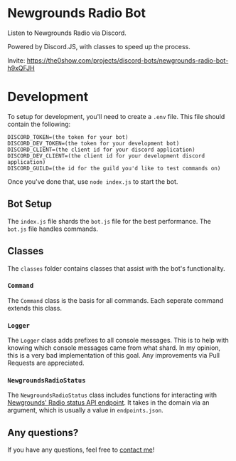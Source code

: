 # Newgrounds Radio Bot

Listen to Newgrounds Radio via Discord.

Powered by Discord.JS, with classes to speed up the process.

Invite: https://the0show.com/projects/discord-bots/newgrounds-radio-bot-h9xQFJH

# Development

To setup for development, you'll need to create a `.env` file. This file should contain the following:

```
DISCORD_TOKEN=(the token for your bot)
DISCORD_DEV_TOKEN=(the token for your development bot)
DISCORD_CLIENT=(the client id for your discord application)
DISCORD_DEV_CLIENT=(the client id for your development discord application)
DISCORD_GUILD=(the id for the guild you'd like to test commands on)
```

Once you've done that, use `node index.js` to start the bot.

## Bot Setup

The `index.js` file shards the `bot.js` file for the best performance. The `bot.js` file handles commands.

## Classes

The `classes` folder contains classes that assist with the bot's functionality.

### `Command`

The `Command` class is the basis for all commands. Each seperate command extends this class.

### `Logger`

The `Logger` class adds prefixes to all console messages. This is to help with knowing which console messages came from what shard. In my opinion, this is a very bad implementation of this goal. Any improvements via Pull Requests are appreciated.

### `NewgroundsRadioStatus`

The `NewgroundsRadioStatus` class includes functions for interacting with [Newgrounds' Radio status API endpoint](https://stream01.ungrounded.net/status-json-custom.xsl). It takes in the domain via an argument, which is usually a value in `endpoints.json`.

## Any questions?

If you have any questions, feel free to [contact me](https://the0show.com/contact)!
